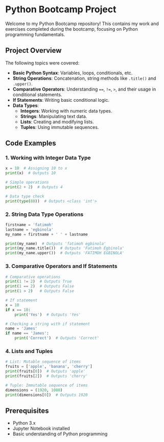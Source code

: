 
# Python Bootcamp Project

Welcome to my Python Bootcamp repository! This contains my work and exercises completed during the bootcamp, focusing on Python programming fundamentals.

## Project Overview

The following topics were covered:
- **Basic Python Syntax**: Variables, loops, conditionals, etc.
- **String Operations**: Concatenation, string methods like `.title()` and `.upper()`.
- **Comparative Operators**: Understanding `==`, `!=`, `>`, and their usage in conditional statements.
- **If Statements**: Writing basic conditional logic.
- **Data Types**:
  - **Integers**: Working with numeric data types.
  - **Strings**: Manipulating text data.
  - **Lists**: Creating and modifying lists.
  - **Tuples**: Using immutable sequences.

## Code Examples

### 1. Working with Integer Data Type
```python
x = 10  # Assigning 10 to x
print(x)  # Outputs 10

# Simple operations
print(2 + 2)  # Outputs 4

# Data type check
print(type(88))  # Outputs <class 'int'>
```

### 2. String Data Type Operations
```python
firstname = 'fatimoh'
lastname = 'egbinola'
my_name = firstname + ' ' + lastname

print(my_name)  # Outputs 'fatimoh egbinola'
print(my_name.title())  # Outputs 'Fatimoh Egbinola'
print(my_name.upper())  # Outputs 'FATIMOH EGBINOLA'
```

### 3. Comparative Operators and If Statements
```python
# Comparative operations
print(1 != 2)  # Outputs True
print(1 == 2)  # Outputs False
print(1 > 2)   # Outputs False

# If statement
x = 10
if x == 10:
    print('Yes')  # Outputs 'Yes'

# Checking a string with if statement
name = 'James'
if name == 'James':
    print('Correct')  # Outputs 'Correct'
```

### 4. Lists and Tuples
```python
# List: Mutable sequence of items
fruits = ['apple', 'banana', 'cherry']
print(fruits[0])  # Outputs 'apple'
print(fruits[2])  # Outputs 'cherry'

# Tuple: Immutable sequence of items
dimensions = (1920, 1080)
print(dimensions[0])  # Outputs 1920
```


## Prerequisites

- Python 3.x
- Jupyter Notebook installed
- Basic understanding of Python programming

